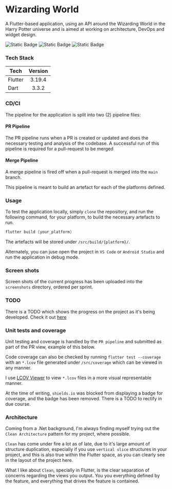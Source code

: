# Wizarding World
A Flutter-based application, using an API around the Wizarding World in the Harry Potter universe and is aimed at working on architecture, DevOps and widget design.

![Static Badge](https://img.shields.io/badge/flutter-architecture-brightgreen?style=for-the-badge&logo=flutter)
![Static Badge](https://img.shields.io/badge/flutter-challenge-red?style=for-the-badge&logo=flutter)
![Static Badge](https://img.shields.io/badge/hire-me-yellow?style=for-the-badge&labelColor=brightgreen&color=yellow)

### Tech Stack

| Tech         | Version  |
|--------------|:--------:|
| Flutter      |  3.19.4  |
| Dart         |  3.3.2   |

### CD/CI

The pipeline for the application is split into two (2) pipeline files:

#### PR Pipeline
The PR pipeline runs when a PR is created or updated and does the necessary testing and analysis of the codebase. A successful run of this pipeline is required for a pull-request to be merged

#### Merge Pipeline
A merge pipeline is fired off when a pull-request is merged into the `main` branch.

This pipeline is meant to build an artefact for each of the platforms defined.

### Usage

To test the application locally, simply `clone` the repository, and run the following command, for your platform, to build the necessary artefacts to run.

```dart
flutter build {your_platform}
```

The artefacts will be stored under `/src/build/{platform}/`.

Alternately, you can juse open the project in `VS Code` or `Android Studio` and run the application in debug mode.

### Screen shots

Screen shots of the current progress has been uploaded into the `screenshots` directory, ordered per sprint.

### TODO

There is a TODO which shows the progress on the project as it's being developed. Check it out [here](TODO)

### Unit tests and coverage

Unit testing and coverage is handled by the `PR pipeline` and submitted as part of the PR view, example of this below. 

Code coverage can also be checked by running `flutter test --coverage` with an `*.lcov` file generated under `/src/coverage` which can be viewed in any manner.

I use [LCOV Viewer](https://lcov-viewer.netlify.app/) to view `*.lcov` files in a more visual representable manner.

At the time of writing, `shields.io` was blocked from displaying a badge for coverage, and the badge has been removed. There is a TODO to rectify in due course.

### Architecture

Coming from a .Net background, I'm always finding myself trying out the `Clean Architecture` pattern for my project, where possible.

`Clean` has come under fire a lot as of late, due to it's large amount of structure duplication, especially if you use `vertical slice` structures in your project, and this is also true within the Flutter space, as you can clearly see in the layout of the project here.

What I like about `Clean`, specially in Flutter, is the clear separation of concerns regarding the views you output. You you everything defined by the feature, and everything that drives the feature is contained.